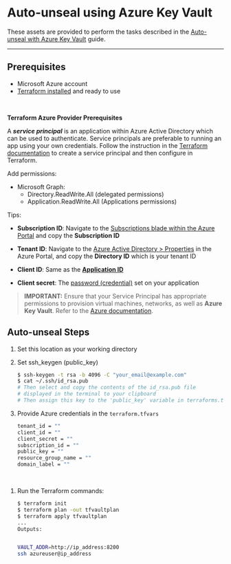 # Auto-unseal using Azure Key Vault

These assets are provided to perform the tasks described in the [Auto-unseal with Azure Key Vault](https://learn.hashicorp.com/vault/operations/autounseal-azure-keyvault) guide.

---

## Prerequisites

- Microsoft Azure account
- [Terraform installed](https://www.terraform.io/downloads.html) and ready to use

<br>

**Terraform Azure Provider Prerequisites**

A ***service principal*** is an application within Azure Active Directory which
can be used to authenticate. Service principals are preferable to running an app
using your own credentials. Follow the instruction in the [Terraform
documentation](https://www.terraform.io/docs/providers/azurerm/auth/service_principal_client_certificate.html)
to create a service principal and then configure in Terraform.

Add permissions:
- Microsoft Graph: 
    * Directory.ReadWrite.All (delegated permissions) 
    * Application.ReadWrite.All (Applications permissions)

Tips:

- **Subscription ID**: Navigate to the [Subscriptions blade within the Azure
 Portal](https://portal.azure.com/#blade/Microsoft_Azure_Billing/SubscriptionsBlade)
 and copy the **Subscription ID**  

- **Tenant ID**: Navigate to the [Azure Active Directory >
 Properties](https://portal.azure.com/#blade/Microsoft_AAD_IAM/ActiveDirectoryMenuBlade/Properties)
 in the Azure Portal, and copy the **Directory ID** which is your tenant ID  

- **Client ID**: Same as the [**Application
 ID**](https://portal.azure.com/#blade/Microsoft_AAD_IAM/ApplicationsListBlade)

- **Client secret**: The [password
 (credential)](https://portal.azure.com/#blade/Microsoft_AAD_IAM/ApplicationsListBlade)
 set on your application

> **IMPORTANT:** Ensure that your Service Principal has appropriate permissions to provision virtual machines, networks, as well as **Azure Key Vault**. Refer to the [Azure documentation](https://docs.microsoft.com/en-us/azure/role-based-access-control/role-assignments-portal).

## Auto-unseal Steps

1. Set this location as your working directory

1. Set ssh_keygen (public_key)

    ```bash
    $ ssh-keygen -t rsa -b 4096 -C "your_email@example.com"
    $ cat ~/.ssh/id_rsa.pub
    # Then select and copy the contents of the id_rsa.pub file
    # displayed in the terminal to your clipboard
    # Then assign this key to the 'public_key' variable in terraforms.tfvars file
    ```

1. Provide Azure credentials in the `terraform.tfvars`

    ```bash
    tenant_id = ""
    client_id = ""
    client_secret = ""
    subscription_id = ""
    public_key = ""
    resource_group_name = ""
    domain_label = ""
    ```
<br>

1. Run the Terraform commands:

    ```bash
    $ terraform init
    $ terraform plan -out tfvaultplan
    $ terraform apply tfvaultplan
    ...
    Outputs:

    
    VAULT_ADDR=http://ip_address:8200
    ssh azureuser@ip_address
    ```
